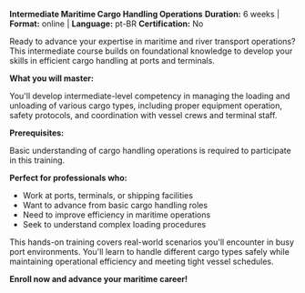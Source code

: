 **Intermediate Maritime Cargo Handling Operations**
**Duration:** 6 weeks | **Format:** online | **Language:** pt-BR
**Certification:** No

Ready to advance your expertise in maritime and river transport operations? This intermediate course builds on foundational knowledge to develop your skills in efficient cargo handling at ports and terminals.

**What you will master:**

You'll develop intermediate-level competency in managing the loading and unloading of various cargo types, including proper equipment operation, safety protocols, and coordination with vessel crews and terminal staff.

**Prerequisites:**

Basic understanding of cargo handling operations is required to participate in this training.

**Perfect for professionals who:**
- Work at ports, terminals, or shipping facilities
- Want to advance from basic cargo handling roles
- Need to improve efficiency in maritime operations
- Seek to understand complex loading procedures

This hands-on training covers real-world scenarios you'll encounter in busy port environments. You'll learn to handle different cargo types safely while maintaining operational efficiency and meeting tight vessel schedules.

**Enroll now and advance your maritime career!**